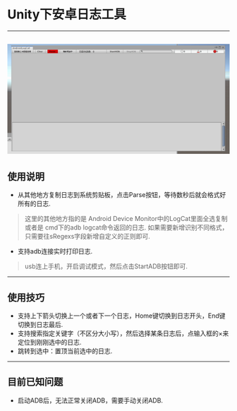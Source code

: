 # Unity下安卓日志工具
---
![效果图](Assets/Sample.gif)
---
## 使用说明
- 从其他地方复制日志到系统剪贴板，点击Parse按钮，等待数秒后就会格式好所有的日志.
> 这里的其他地方指的是 Android Device Monitor中的LogCat里面全选复制 或者是 cmd下的adb logcat命令返回的日志.
> 如果需要新增识别不同格式，只需要往sRegexs字段新增自定义的正则即可.
- 支持adb连接实时打印日志.
> usb连上手机，开启调试模式，然后点击StartADB按钮即可.
---
## 使用技巧
- 支持上下箭头切换上一个或者下一个日志，Home键切换到日志开头，End键切换到日志最后.
- 支持搜索指定关键字（不区分大小写），然后选择某条日志后，点输入框的×来定位到刚刚选中的日志.
- 跳转到选中：置顶当前选中的日志.
---
## 目前已知问题
- 启动ADB后，无法正常关闭ADB，需要手动关闭ADB.
